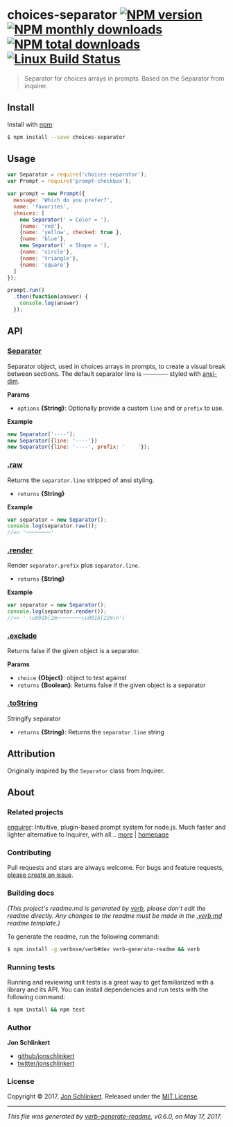 # choices-separator [![NPM version](https://img.shields.io/npm/v/choices-separator.svg?style=flat)](https://www.npmjs.com/package/choices-separator) [![NPM monthly downloads](https://img.shields.io/npm/dm/choices-separator.svg?style=flat)](https://npmjs.org/package/choices-separator) [![NPM total downloads](https://img.shields.io/npm/dt/choices-separator.svg?style=flat)](https://npmjs.org/package/choices-separator) [![Linux Build Status](https://img.shields.io/travis/enquirer/choices-separator.svg?style=flat&label=Travis)](https://travis-ci.org/enquirer/choices-separator)

> Separator for choices arrays in prompts. Based on the Separator from inquirer.

## Install

Install with [npm](https://www.npmjs.com/):

```sh
$ npm install --save choices-separator
```

## Usage

```js
var Separator = require('choices-separator');
var Prompt = require('prompt-checkbox');

var prompt = new Prompt({
  message: 'Which do you prefer?',
  name: 'favorites',
  choices: [
    new Separator(' = Color = '),
    {name: 'red'},
    {name: 'yellow', checked: true },
    {name: 'blue'},
    new Separator(' = Shape = '),
    {name: 'circle'},
    {name: 'triangle'},
    {name: 'square'}
  ]
});

prompt.run()
  .then(function(answer) {
    console.log(answer)
  });
```

## API

### [Separator](index.js#L21)

Separator object, used in choices arrays in prompts, to create a visual break between sections. The default separator line is `────────` styled with [ansi-dim](https://github.com/jonschlinkert/ansi-dim).

**Params**

* `options` **{String}**: Optionally provide a custom `line` and or `prefix` to use.

**Example**

```js
new Separator('----');
new Separator({line: '----'})
new Separator({line: '----', prefix: '    '});
```

### [.raw](index.js#L56)

Returns the `separator.line` stripped of ansi styling.

* `returns` **{String}**

**Example**

```js
var separator = new Separator();
console.log(separator.raw());
//=> '────────'
```

### [.render](index.js#L72)

Render `separator.prefix` plus `separator.line`.

* `returns` **{String}**

**Example**

```js
var separator = new Separator();
console.log(separator.render());
//=> ' \u001b[2m────────\u001b[22m\n')
```

### [.exclude](index.js#L83)

Returns false if the given object is a separator.

**Params**

* `choice` **{Object}**: object to test against
* `returns` **{Boolean}**: Returns false if the given object is a separator

### [.toString](index.js#L93)

Stringify separator

* `returns` **{String}**: Returns the `separator.line` string

## Attribution

Originally inspired by the `Separator` class from Inquirer.

## About

### Related projects

[enquirer](https://www.npmjs.com/package/enquirer): Intuitive, plugin-based prompt system for node.js. Much faster and lighter alternative to Inquirer, with all… [more](https://github.com/enquirer/enquirer) | [homepage](https://github.com/enquirer/enquirer "Intuitive, plugin-based prompt system for node.js. Much faster and lighter alternative to Inquirer, with all the same prompt types and more, but without the bloat.")

### Contributing

Pull requests and stars are always welcome. For bugs and feature requests, [please create an issue](../../issues/new).

### Building docs

_(This project's readme.md is generated by [verb](https://github.com/verbose/verb-generate-readme), please don't edit the readme directly. Any changes to the readme must be made in the [.verb.md](.verb.md) readme template.)_

To generate the readme, run the following command:

```sh
$ npm install -g verbose/verb#dev verb-generate-readme && verb
```

### Running tests

Running and reviewing unit tests is a great way to get familiarized with a library and its API. You can install dependencies and run tests with the following command:

```sh
$ npm install && npm test
```

### Author

**Jon Schlinkert**

* [github/jonschlinkert](https://github.com/jonschlinkert)
* [twitter/jonschlinkert](https://twitter.com/jonschlinkert)

### License

Copyright © 2017, [Jon Schlinkert](https://github.com/jonschlinkert).
Released under the [MIT License](LICENSE).

***

_This file was generated by [verb-generate-readme](https://github.com/verbose/verb-generate-readme), v0.6.0, on May 17, 2017._